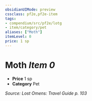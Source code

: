 ```yaml
---
obsidianUIMode: preview
cssclass: pf2e,pf2e-item
tags:
- compendium/src/pf2e/lotg
- item/category/pet
aliases: ["Moth"]
itemLevel: 0
price: 1 sp
---
```

# Moth *Item 0*  

- **Price** 1 sp
- **Category** Pet



*Source: Lost Omens: Travel Guide p. 103*
